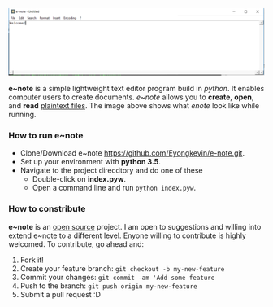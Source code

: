 ![Image of e~note](https://github.com/Eyongkevin/e-note/blob/master/docs/eNote_main_image.PNG)

**e~note** is a simple lightweight text editor program build in *python*. It enables computer users to create documents. *e~note* allows you to **create**, **open**, and **read** [plaintext files](https://www.computerhope.com/jargon/p/plaintex.htm). The image above shows what *enote* look like while running.

### How to run e~note
- Clone/Download e~note https://github.com/Eyongkevin/e-note.git.
- Set up your environment with **python 3.5**.
- Navigate to the project direcdtory and do one of these
    - Double-click on **index.pyw**.
    - Open a command line and run ```python index.pyw```.

### How to constribute
**e~note** is an [open source](https://opensource.com/resources/what-open-source) project. I am open to suggestions and willing into extend e~note to a different level. Enyone willing to contribute is highly welcomed.
To contribute, go ahead and:
1. Fork it!
2. Create your feature branch: ```git checkout -b my-new-feature```
3. Commit your changes: ```git commit -am 'Add some feature```
4. Push to the branch: ```git push origin my-new-feature```
5. Submit a pull request :D







